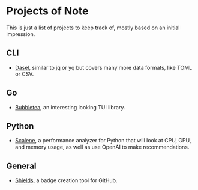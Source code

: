 # Projects of Note

This is just a list of projects to keep track of, mostly based on an initial impression.

## CLI

- [Dasel](https://github.com/tomwright/dasel), similar to jq or yq but covers
  many more data formats, like TOML or CSV.

## Go

- [Bubbletea](https://github.com/charmbracelet/bubbletea), an interesting looking TUI library.

## Python

- [Scalene](https://github.com/plasma-umass/scalene), a performance analyzer
  for Python that will look at CPU, GPU, and memory usage, as well as use
  OpenAI to make recommendations.

## General

- [Shields](https://github.com/badges/shields), a badge creation tool for GitHub.
